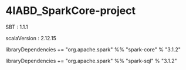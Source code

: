 # 4IABD_SparkCore-project


SBT : 1.1.1

scalaVersion : 2.12.15

libraryDependencies += "org.apache.spark" %% "spark-core" % "3.1.2"

libraryDependencies += "org.apache.spark" %% "spark-sql" % "3.1.2"
